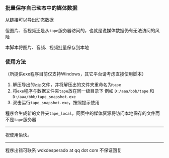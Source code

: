 ### 批量保存自己动态中的媒体数据

从[链接](https://activity.askbox.ink/export.html)可以导出动态数据

但图片、音视频还是从`tape`服务器访问的，也就是说媒体数据仍有无法访问的风险

本脚本将图片、音频、视频批量保存到本地

### 使用方法

（所提供exe程序目前仅支持Windows，其它平台请考虑直接使用脚本）

1. 解压导出的`zip`文件，并将解压出的文件夹重命名为`tape`
2. 将`exe`程序与数据文件夹`tape`放在同一级目录下
例如 `D:/aaa/bbb/tape` 和 `D:/aaa/bbb/tape_snapshot.exe`
3. 双击运行`tape_snapshot.exe`，按照提示使用

程序会生成新的文件夹`tape_local`，网页中的媒体资源将访问本地保存的文件而不是`tape`服务器

---

祝使用愉快。

---

程序出错可联系 wdxdesperado at qq dot com
不保证回复